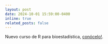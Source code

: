 ```yaml
---
layout: post
date: 2024-10-01 15:59:00-0400
inline: true
related_posts: false
---
```


Nuevo curso de R para bioestadística, [conócelo!](https://santi-rios.github.io/R_ejecutar_lec1/slides/00-presentacion-curso.html#/title-slide).
